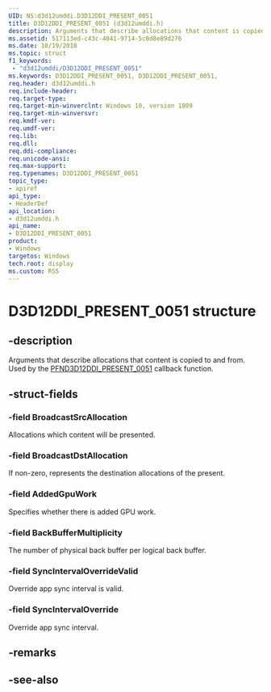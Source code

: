 ```yaml
---
UID: NS:d3d12umddi.D3D12DDI_PRESENT_0051
title: D3D12DDI_PRESENT_0051 (d3d12umddi.h)
description: Arguments that describe allocations that content is copied to and from.
ms.assetid: 517113ed-c43c-4041-9714-5c0d8e89d276
ms.date: 10/19/2018
ms.topic: struct
f1_keywords:
 - "d3d12umddi/D3D12DDI_PRESENT_0051"
ms.keywords: D3D12DDI_PRESENT_0051, D3D12DDI_PRESENT_0051, 
req.header: d3d12umddi.h
req.include-header:
req.target-type:
req.target-min-winverclnt: Windows 10, version 1809
req.target-min-winversvr:
req.kmdf-ver:
req.umdf-ver:
req.lib:
req.dll:
req.ddi-compliance:
req.unicode-ansi:
req.max-support:
req.typenames: D3D12DDI_PRESENT_0051
topic_type: 
- apiref
api_type: 
- HeaderDef
api_location: 
- d3d12umddi.h
api_name: 
- D3D12DDI_PRESENT_0051
product:
- Windows
targetos: Windows
tech.root: display
ms.custom: RS5
---
```


# D3D12DDI_PRESENT_0051 structure

## -description

Arguments that describe allocations that content is copied to and from. Used by the [PFND3D12DDI_PRESENT_0051](nc-d3d12umddi-pfnd3d12ddi_present_0051.md) callback function.

## -struct-fields

### -field BroadcastSrcAllocation

Allocations which content will be presented.

### -field BroadcastDstAllocation

If non-zero, represents the destination allocations of the present.

### -field AddedGpuWork

Specifies whether there is added GPU work.

### -field BackBufferMultiplicity

The number of physical back buffer per logical back buffer.

### -field SyncIntervalOverrideValid

Override app sync interval is valid.

### -field SyncIntervalOverride
 
Override app sync interval.

## -remarks

## -see-also
